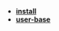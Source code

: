* [**install**](/Code%20Language/special/git/tools/lazygit/install/_navbar)  
* [**user-base**](/Code%20Language/special/git/tools/lazygit/user-base/README)  
